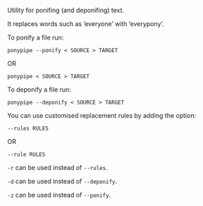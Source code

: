 Utility for ponifing (and deponifing) text.

It replaces words such as ’everyone’ with ’everypony’.


To ponify a file run:

    ponypipe --ponify < SOURCE > TARGET

OR

    ponypipe < SOURCE > TARGET

To deponify a file run:

    ponypipe --deponify < SOURCE > TARGET

You can use customised replacement rules by adding the option:

    --rules RULES

OR

    --rule RULES


`-r` can be used instead of `--rules`.

`-d` can be used instead of `--deponify`.

`-z` can be used instead of `--ponify`.

